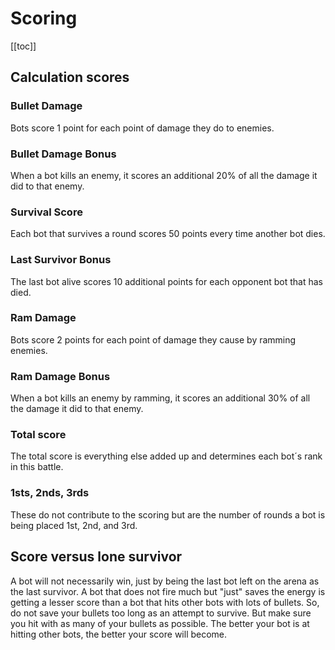 # Scoring

[[toc]]

## Calculation scores

### Bullet Damage

Bots score 1 point for each point of damage they do to enemies.

### Bullet Damage Bonus

When a bot kills an enemy, it scores an additional 20% of all the damage it did to that enemy.

### Survival Score

Each bot that survives a round scores 50 points every time another bot dies.

### Last Survivor Bonus

The last bot alive scores 10 additional points for each opponent bot that has died.

### Ram Damage

Bots score 2 points for each point of damage they cause by ramming enemies.

### Ram Damage Bonus

When a bot kills an enemy by ramming, it scores an additional 30% of all the damage it did to that enemy.

### Total score

The total score is everything else added up and determines each bot´s rank in this battle.

### 1sts, 2nds, 3rds

These do not contribute to the scoring but are the number of rounds a bot is being placed 1st, 2nd, and 3rd.

## Score versus lone survivor

A bot will not necessarily win, just by being the last bot left on the arena as the last survivor. A bot that does not
fire much but "just" saves the energy is getting a lesser score than a bot that hits other bots with lots of bullets.
So, do not save your bullets too long as an attempt to survive. But make sure you hit with as many of your bullets as
possible. The better your bot is at hitting other bots, the better your score will become.

